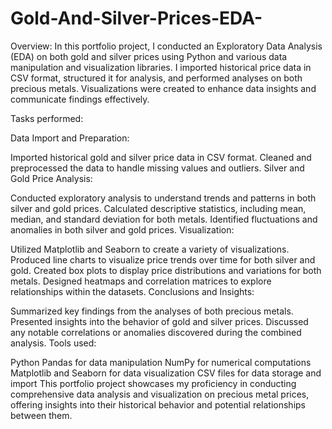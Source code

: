 # Gold-And-Silver-Prices-EDA-
Overview:
In this portfolio project, I conducted an Exploratory Data Analysis (EDA) on both gold and silver prices using Python and various data manipulation and visualization libraries. I imported historical price data in CSV format, structured it for analysis, and performed analyses on both precious metals. Visualizations were created to enhance data insights and communicate findings effectively.

Tasks performed:

Data Import and Preparation:

Imported historical gold and silver price data in CSV format.
Cleaned and preprocessed the data to handle missing values and outliers.
Silver and Gold Price Analysis:

Conducted exploratory analysis to understand trends and patterns in both silver and gold prices.
Calculated descriptive statistics, including mean, median, and standard deviation for both metals.
Identified fluctuations and anomalies in both silver and gold prices.
Visualization:

Utilized Matplotlib and Seaborn to create a variety of visualizations.
Produced line charts to visualize price trends over time for both silver and gold.
Created box plots to display price distributions and variations for both metals.
Designed heatmaps and correlation matrices to explore relationships within the datasets.
Conclusions and Insights:

Summarized key findings from the analyses of both precious metals.
Presented insights into the behavior of gold and silver prices.
Discussed any notable correlations or anomalies discovered during the combined analysis.
Tools used:

Python
Pandas for data manipulation
NumPy for numerical computations
Matplotlib and Seaborn for data visualization
CSV files for data storage and import
This portfolio project showcases my proficiency in conducting comprehensive data analysis and visualization on precious metal prices, offering insights into their historical behavior and potential relationships between them.
